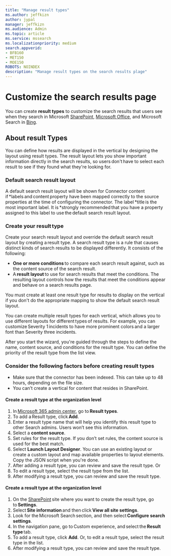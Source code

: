 ```yaml
---
title: "Manage result types"
ms.author: jeffkizn
author: jypal
manager: jeffkizn
ms.audience: Admin
ms.topic: article
ms.service: mssearch
ms.localizationpriority: medium
search.appverid:
- BFB160
- MET150
- MOE150
ROBOTS: NOINDEX
description: "Manage result types on the search results plage"
---
```


# Customize the search results page
You can create **result types** to customize the search results that users see when they search in Microsoft [SharePoint](https://sharepoint.com/), [Microsoft Office](https://office.com), and Microsoft Search in [Bing](https://bing.com).

## About result Types
You can define how results are displayed in the vertical by designing the layout using result types. The result layout lets you show important information directly in the search results, so users don't have to select each result to see if they found what they're looking for.

### Default search result layout
A default search result layout will be shown for Connector content if *labels and content property have been mapped correctly to the source properties at the time of configuring the connector. The label *title is the most important label. It is *strongly recommended that you have a property assigned to this label to use the default search result layout.

### Create your result type
Create your search result layout and override the default search result layout by creating a result type. A search result type is a rule that causes distinct kinds of search results to be displayed differently. It consists of the following:
- **One or more conditions** to compare each search result against, such as the content source of the search result.
- A **result layout** to use for search results that meet the conditions. The resulting layout controls how the results that meet the conditions appear and behave on a search results page.

You must create at least one result type for results to display on the vertical if you don't do the appropriate mapping to show the default search result layout.

You can create multiple result types for each vertical, which allows you to use different layouts for different types of results. For example, you can customize Severity 1 incidents to have more prominent colors and a larger font than Severity three incidents.

After you start the wizard, you're guided through the steps to define the name, content source, and conditions for the result type. You can define the priority of the result type from the list view.

###  Consider the following factors before creating result types
- Make sure that the connector has been indexed. This can take up to 48 hours, depending on the file size. 
- You can’t create a vertical for content that resides in SharePoint. 

#### Create a result type at the organization level
1. In [Microsoft 365 admin center](https://admin.microsoft.com/), go to **Result types**.   
2. To add a Result type, click **Add**.
3. Enter a result type name that will help you identify this result type to other Search admins. Users won’t see this information.
4. Select a **content source**.
5. Set rules for the result type. If you don’t set rules, the content source is used for the best match.
6. Select **Launch Layout Designer**. You can use an existing layout or create a custom layout and map available properties to layout elements. Copy the JSON script when you're done.
7. After adding a result type, you can review and save the result type.
Or
8. To edit a result type, select the result type from the list.
9. After modifying a result type, you can review and save the result type.

#### Create a result type at the organization level
1. On the [SharePoint](https://sharepoint.com/) site where you want to create the result type, go to **Settings**.
2. Select **Site information** and then click **View all site settings**.
3. Look for the Microsoft Search section, and then select **Configure search settings**.
4. In the navigation pane, go to Custom experience, and select the **Result type** tab.
5. To add a result type, click **Add**. Or, to edit a result type, select the result type in the list.
6. After modifying a result type, you can review and save the result type.
